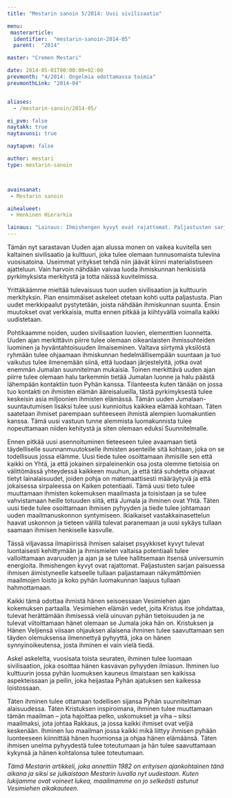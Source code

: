 ```yaml
---
title: "Mestarin sanoin 5/2014: Uusi sivilisaatio"

menu:
 masterarticle:
  identifier:  "mestarin-sanoin-2014-05"
  parent:  "2014"

master: "Cremen Mestari"

date: 2014-05-01T00:00:00+02:00
prevmonth: "4/2014: Ongelmia odottamassa toimia"
prevmonthLink: "2014-04"


aliases:
  - /mestarin-sanoin/2014-05/

ei_pvm: false
naytakk: true
naytavuosi: true

naytapvm: false

author: mestari
type: mestarin-sanoin



avainsanat:
 - Mestarin sanoin

aihealueet:
 - Henkinen Hierarkia

lainaus: "Lainaus: Ihmishengen kyvyt ovat rajattomat. Paljastusten sarjan paisuessa ihmisen äimistyneelle katseelle tullaan paljastamaan näkymättömien maailmojen loisto ja koko pyhän luomakunnan laajuus tullaan hahmottamaan."
---
```

<p>Tämän nyt sarastavan Uuden ajan alussa monen on vaikea kuvitella sen kaltainen sivilisaatio ja kulttuuri, joka tulee olemaan tunnusomaista tulevina vuosisatoina. Useimmat yritykset tehdä niin jäävät kiinni materialistiseen ajatteluun. Vain harvoin nähdään vaivaa luoda ihmiskunnan henkisistä pyrkimyksista merkitystä ja totta näissä kuvitelmissa.</p>
<p>Yrittäkäämme mieltää tulevaisuus tuon uuden sivilisaation ja kulttuurin merkityksin. Pian ensimmäiset askeleet otetaan kohti uutta paljastusta. Pian uudet merkkipaalut pystytetään, joista nähdään ihmiskunnan suunta. Ensin muutokset ovat verkkaisia, mutta ennen pitkää ja kiihtyvällä voimalla kaikki uudistetaan.</p>
<p>Pohtikaamme noiden, uuden sivilisaation luovien, elementtien luonnetta. Uuden ajan merkittävin piirre tulee olemaan oikeanlaisten ihmissuhteiden luominen ja hyväntahtoisuuden ilmaiseminen. Valtava siirtymä yksilöstä ryhmään tulee ohjaamaan ihmiskunnan hedelmällisempään suuntaan ja tuo vaikutus tulee ilmenemään siinä, että luodaan järjestelyitä, jotka ovat enemmän Jumalan suunnitelman mukaisia. Toinen merkittävä uuden ajan piirre tulee olemaan halu tarkemmin tietää Jumalan luonne ja halu päästä lähempään kontaktiin tuon Pyhän kanssa. Tilanteesta kuten tänään on jossa tuo kontakti on ihmisten elämän ääreisalueilla, tästä pyrkimyksestä tulee keskeisin asia miljoonien ihmisten elämässä. Tämän uuden Jumalaan-suuntautumisen lisäksi tulee uusi kunnioitus kaikkea elämää kohtaan. Täten saatetaan ihmiset parempaan suhteeseen ihmistä alempien luomakuntien kanssa. Tämä uusi vastuun tunne alemmista luomakunnista tulee nopeuttamaan niiden kehitystä ja siten olemaan eduksi Suunnitelmalle.</p>
<p>Ennen pitkää uusi asennoituminen tieteeseen tulee avaamaan tietä täydelliselle suunnanmuutokselle ihmisten asenteille sitä kohtaan, joka on se todellisuus jossa elämme. Uusi tiede tulee osoittamaan ihmisille sen että kaikki on Yhtä, ja että jokainen sirpaleinenkin osa josta olemme tietoisia on välittömässä yhteydessä kaikkeen muuhun, ja että tätä suhdetta ohjaavat tietyt lainalaisuudet, joiden pohja on matemaattisesti määräytyvä ja että jokaisessa sirpaleessa on Kaiken potentiaali. Tämä uusi tieto tulee muuttamaan ihmisten kokemuksen maailmasta ja toisistaan ja se tulee vahvistamaan heille totuuden siitä, että Jumala ja ihminen ovat Yhtä. Täten uusi tiede tulee osoittamaan ihmisen pyhyyden ja tiede tulee johtamaan uuden maailmanuskonnon syntymiseen. Ikiaikaiset vastakkainasettelun haavat uskonnon ja tieteen välillä tulevat paranemaan ja uusi sykäys tullaan saamaan ihmisen henkiselle kasvulle.</p>
<p>Tässä viljavassa ilmapiirissä ihmisen salaiset psyykkiset kyvyt tulevat luontaisesti kehittymään ja ihmismielen valtaisa potentiaali tulee valloittamaan avaruuden ja ajan ja se tulee hallitsemaan itsensä universumin energioita. Ihmishengen kyvyt ovat rajattomat. Paljastusten sarjan paisuessa ihmisen äimistyneelle katseelle tullaan paljastamaan näkymättömien maailmojen loisto ja koko pyhän luomakunnan laajuus tullaan hahmottamaan.</p>
<p>Kaikki tämä odottaa ihmistä hänen seisoessaan Vesimiehen ajan kokemuksen partaalla. Vesimiehen elämän vedet, joita Kristus itse johdattaa, tulevat herättämään ihmisessä vielä uinuvan pyhän tietoisuuden ja ne tulevat viitoittamaan hänet olemaan se Jumala joka hän on. Kristuksen ja Hänen Veljiensä viisaan ohjauksen alaisena ihminen tulee saavuttamaan sen täyden olemuksensa ilmennettyä pyhyyttä, joka on hänen synnyinoikeutensa, josta ihminen ei vain vielä tiedä.</p>
<p>Askel askelelta, vuosisata toista seuraten, ihminen tulee luomaan sivilisaation, joka osoittaa hänen kasvavan pyhyyden ilmiasun. Ihminen luo kulttuurin jossa pyhän luomuksen kauneus ilmaistaan sen kaikissa aspekteissaan ja peilin, joka heijastaa Pyhän ajatuksen sen kaikessa loistossaan.</p>
<p>Täten ihminen tulee ottamaan todellisen sijansa Pyhän suunnitelman alaisuudessa. Täten Kristuksen inspiroimana, ihminen tulee muuttamaan tämän maailman – jota hajoittaa pelko, uskomukset ja viha – siksi maailmaksi, jota johtaa Rakkaus, ja jossa kaikki ihmiset ovat veljiä keskenään. Ihminen luo maailman jossa kaikki mikä liittyy ihmisen pyhään luonteeseen kiinnittää hänen huomionsa ja ohjaa hänen elämäänsä. Täten ihmisen unelma pyhyydestä tulee toteutumaan ja hän tulee saavuttamaan kykynsä ja hänen kohtalonsa tulee toteutumaan.</p>
<p><em>Tämä Mestarin artikkeli, joka annettiin 1982 on erityisen ajankohtainen tänä aikana ja siksi se julkaistaan Mestarin luvalla nyt uudestaan. Kuten lukijamme ovat voineet lukea, maailmamme on jo selkeästi astunut Vesimiehen aikakauteen.</em></p>